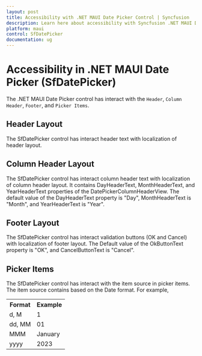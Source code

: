 ```yaml
---
layout: post
title: Accessibility with .NET MAUI Date Picker Control | Syncfusion
description: Learn here about accessibility with Syncfusion .NET MAUI Date Picker (SfDatePicker) control.
platform: maui
control: SfDatePicker
documentation: ug
---
```


# Accessibility in .NET MAUI Date Picker (SfDatePicker)

The .NET MAUI Date Picker control has interact with the `Header`, `Column Header`, `Footer`, and `Picker Items`.

## Header Layout

The SfDatePicker control has interact header text with localization of header layout.

## Column Header Layout

The SfDatePicker control has interact column header text with localization of column header layout. It contains DayHeaderText, MonthHeaderText, and YearHeaderText properties of the DatePickerColumnHeaderView. The default value of the DayHeaderText property is "Day", MonthHeaderText is "Month", and YearHeaderText is "Year".

## Footer Layout

The SfDatePicker control has interact validation buttons (OK and Cancel) with localization of footer layout. The Default value of the OkButtonText property is "OK", and CancelButtonText is "Cancel".

## Picker Items

The SfDatePicker control has interact with the item source in picker items. The item source contains based on the Date format. For example, 

<table>
<tr>
<th>Format</th>
<th>Example</th></tr>
<tr>
<td>d, M</td>
<td>1</td>
</tr>
<tr>
<td>dd, MM</td>
<td>01</td>
</tr>
<tr>
<td>MMM</td>
<td>January</td>
</tr> 
<tr>
<td>yyyy</td>
<td>2023</td>
</tr> 
</table>
